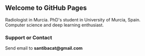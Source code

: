 ## Welcome to GitHub Pages

Radiologist in Murcia.
PhD's student in University of Murcia, Spain.
Computer science and deep learning enthusiast.


### Support or Contact

Send email to __santibacat@gmail.com__
